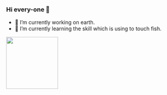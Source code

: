 

<!--
**justforstudy-A/justforstudy-A** is a ✨ _special_ ✨ repository because its `README.md` (this file) appears on your GitHub profile.

Here are some ideas to get you started:

- 🔭 I’m currently working on ...
- 🌱 I’m currently learning ...
- 👯 I’m looking to collaborate on ...
- 🤔 I’m looking for help with ...
- 💬 Ask me about ...
- 📫 How to reach me: ...
- 😄 Pronouns: ...
- ⚡ Fun fact: ...

<img style="dispaly:inline;height:120px;" src="https://github-readme-stats.vercel.app/api/top-langs/?username=justforstudy-A&hide=html&hide_title=true&hide_border=true&layout=compact&langs_count=7&exclude_repo=comp426,Redventures-Movie-Quotes&text_color=000&icon_color=fff&bg_color=0,12fa5a,4dfcff,c64dff&theme=dracula"/>

bg_color=0,ea7161,ffc14d,fffc4d,52fa5a
-->
### Hi every-one 👋
- 🔭 I’m currently working on earth.
- 🌱 I’m currently learning the skill which is using to touch fish.

<a href="#" style="display:inline">
<img height="140px" style="Float:left;dispaly:inline" src="https://github-readme-stats.vercel.app/api?username=justforstudy-A&hide_title=false&hide_border=true&show_icons=true&include_all_commits=true&count_private=true&line_height=21&text_color=000&icon_color=100&bg_color=0,12fa5a,4dfcff,c64dff&theme=gruvbox"/>

</a>

